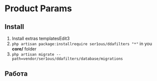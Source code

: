 # Product Params


## Install

1) Install extras templatesEdit3
2) `php artisan package:installrequire ser1ous/ddafilters "*"` in you **core/** folder
3) `php artisan migrate --path=vendor/ser1ous/ddafilters/database/migrations` 

## Работа

